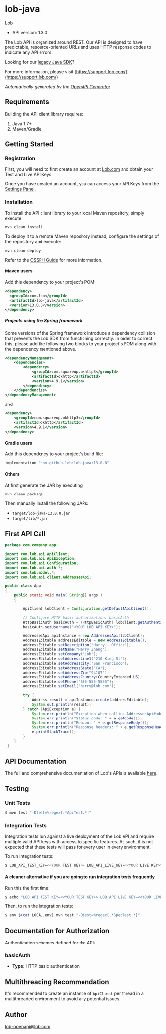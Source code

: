 # lob-java

Lob
- API version: 1.3.0

The Lob API is organized around REST. Our API is designed to have predictable, resource-oriented URLs and uses HTTP response codes to indicate any API errors.<p> Looking for our [legacy Java SDK](https://github.com/lob/lob-java/tree/12.3.7-Legacy)?

For more information, please visit [https://support.lob.com/](https://support.lob.com/)

*Automatically generated by the [OpenAPI Generator](https://openapi-generator.tech)*


## Requirements

Building the API client library requires:
1. Java 1.7+
2. Maven/Gradle

## Getting Started

### Registration

First, you will need to first create an account at [Lob.com](https://dashboard.lob.com/#/register) and obtain your Test and Live API Keys.

Once you have created an account, you can access your API Keys from the [Settings Panel](https://dashboard.lob.com/#/settings).

### Installation

To install the API client library to your local Maven repository, simply execute:

```shell
mvn clean install
```

To deploy it to a remote Maven repository instead, configure the settings of the repository and execute:

```shell
mvn clean deploy
```

Refer to the [OSSRH Guide](http://central.sonatype.org/pages/ossrh-guide.html) for more information.

#### Maven users

Add this dependency to your project's POM:

```xml
<dependency>
  <groupId>com.lob</groupId>
  <artifactId>lob-java</artifactId>
  <version>13.0.0</version>
</dependency>
```

##### Projects using the Spring framework

Some versions of the Spring framework introduce a dependency collision that prevents the Lob SDK from functioning correctly. In order to correct this, please add the following two blocks to your project's POM along with the dependency mentioned above.

```xml
<dependencyManagement>
    <dependencies>
        <dependency>
            <groupId>com.squareup.okhttp3</groupId>
            <artifactId>okhttp</artifactId>
            <version>4.9.1</version>
        </dependency>
    </dependencies>
</dependencyManagement>
```
and
```xml
<dependency>
    <groupId>com.squareup.okhttp3</groupId>
    <artifactId>okhttp</artifactId>
    <version>4.9.1</version>
</dependency>
```

#### Gradle users

Add this dependency to your project's build file:

```groovy
implementation "com.github.lob:lob-java:13.0.0"
```

#### Others

At first generate the JAR by executing:

```shell
mvn clean package
```

Then manually install the following JARs:

* `target/lob-java-13.0.0.jar`
* `target/lib/*.jar`


## First API Call

```java
package com.company.app;

import com.lob.api.ApiClient;
import com.lob.api.ApiException;
import com.lob.api.Configuration;
import com.lob.api.auth.*;
import com.lob.model.*;
import com.lob.api.client.AddressesApi;

public class App
{
    public static void main( String[] args )
    {

        ApiClient lobClient = Configuration.getDefaultApiClient();

        // Configure HTTP basic authorization: basicAuth
        HttpBasicAuth basicAuth = (HttpBasicAuth) lobClient.getAuthentication("basicAuth");
        basicAuth.setUsername("<YOUR_LOB_API_KEY>");

        AddressesApi apiInstance = new AddressesApi(lobClient);
        AddressEditable addressEditable = new AddressEditable();
        addressEditable.setDescription("Harry - Office");
        addressEditable.setName("Harry Zhang");
        addressEditable.setCompany("Lob");
        addressEditable.setAddressLine1("210 King St");
        addressEditable.setAddressCity("San Francisco");
        addressEditable.setAddressState("CA");
        addressEditable.setAddressZip("94107");
        addressEditable.setAddressCountry(CountryExtended.US);
        addressEditable.setPhone("555-555-5555");
        addressEditable.setEmail("harry@lob.com");

        try {
            Address result = apiInstance.create(addressEditable);
            System.out.println(result);
        } catch (ApiException e) {
            System.err.println("Exception when calling AddressesApi#addressCreate");
            System.err.println("Status code: " + e.getCode());
            System.err.println("Reason: " + e.getResponseBody());
            System.err.println("Response headers: " + e.getResponseHeaders());
            e.printStackTrace();
        }
    }
 }
```

## API Documentation

The full and comprehensive documentation of Lob's APIs is available [here](https://docs.lob.com/).

## Testing

### Unit Tests

```bash
$ mvn test "-Dtest=%regex[.*ApiTest.*]"
```

### Integration Tests

Integration tests run against a live deployment of the Lob API and require multiple valid API keys with access to specific features. As such, it is not expected that these tests will pass for every user in every environment.

To run integration tests:

```bash
$ LOB_API_TEST_KEY=<<YOUR TEST KEY>> LOB_API_LIVE_KEY=<<YOUR LIVE KEY>> mvn test "-Dtest=%regex[.*SpecTest.*]"
```

#### A cleaner alternative if you are going to run integration tests frequently

Run this the first time:

```bash
$ echo "LOB_API_TEST_KEY=<<YOUR TEST KEY>> LOB_API_LIVE_KEY=<<YOUR LIVE KEY>>" > LOCAL.env
```

Then, to run the integration tests:

```bash
$ env $(cat LOCAL.env) mvn test "-Dtest=%regex[.*SpecTest.*]"
```

## Documentation for Authorization

Authentication schemes defined for the API:
### basicAuth

- **Type**: HTTP basic authentication

## Multithreading Recommendation

It's recommended to create an instance of `ApiClient` per thread in a multithreaded environment to avoid any potential issues.

## Author

lob-openapi@lob.com

